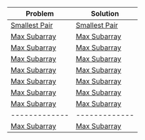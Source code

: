 | Problem  | Solution |
| ------------- | ------------- |
| [Smallest Pair](https://codeforces.com/group/MWSDmqGsZm/contest/219774/problem/I) | [Smallest Pair](https://github.com/Salma-Swailem/IEEE-CS-Rookies-2024/blob/main/Task-1/Smallest%20Pair.cpp)  |
| [Max Subarray](https://codeforces.com/group/MWSDmqGsZm/contest/219774/problem/L) | [Max Subarray](https://github.com/Salma-Swailem/IEEE-CS-Rookies-2024/blob/main/Task-1/Max%20Subarray.cpp)  |
| [Max Subarray](https://codeforces.com/group/MWSDmqGsZm/contest/219774/problem/L) | [Max Subarray](https://github.com/Salma-Swailem/IEEE-CS-Rookies-2024/blob/main/Task-1/Max%20Subarray.cpp)  |
| [Max Subarray](https://codeforces.com/group/MWSDmqGsZm/contest/219774/problem/L) | [Max Subarray](https://github.com/Salma-Swailem/IEEE-CS-Rookies-2024/blob/main/Task-1/Max%20Subarray.cpp)  |
| [Max Subarray](https://codeforces.com/group/MWSDmqGsZm/contest/219774/problem/L) | [Max Subarray](https://github.com/Salma-Swailem/IEEE-CS-Rookies-2024/blob/main/Task-1/Max%20Subarray.cpp)  |
| [Max Subarray](https://codeforces.com/group/MWSDmqGsZm/contest/219774/problem/L) | [Max Subarray](https://github.com/Salma-Swailem/IEEE-CS-Rookies-2024/blob/main/Task-1/Max%20Subarray.cpp)  |
| [Max Subarray](https://codeforces.com/group/MWSDmqGsZm/contest/219774/problem/L) | [Max Subarray](https://github.com/Salma-Swailem/IEEE-CS-Rookies-2024/blob/main/Task-1/Max%20Subarray.cpp)  |
| [Max Subarray](https://codeforces.com/group/MWSDmqGsZm/contest/219774/problem/L) | [Max Subarray](https://github.com/Salma-Swailem/IEEE-CS-Rookies-2024/blob/main/Task-1/Max%20Subarray.cpp)  |
| ------------- | ------------- |
| [Max Subarray](https://codeforces.com/group/MWSDmqGsZm/contest/219774/problem/L) | [Max Subarray](https://github.com/Salma-Swailem/IEEE-CS-Rookies-2024/blob/main/Task-1/Max%20Subarray.cpp)  |
